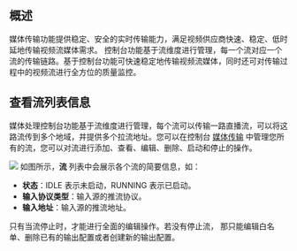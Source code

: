 ## 概述
媒体传输功能提供稳定、安全的实时传输能力，满足视频供应商快速、稳定、低时延地传输视频流媒体需求。 控制台功能基于流维度进行管理，每一个流对应一个流的传输链路。基于控制台功能可快速稳定地传输视频流媒体，同时还可对传输过程中的视频流进行全方位的质量监控。

## 查看流列表信息

媒体处理控制台功能基于流维度进行管理，每个流可以传输一路直播流，可以将这路流传到多个地域，并提供多个拉流地址。您可以在控制台 [媒体传输](https://console.cloud.tencent.com/mdc/flow) 中管理您所有的流，您可以对流进行添加、查看、编辑、删除、启动和停止的操作。

![](https://qcloudimg.tencent-cloud.cn/raw/f641551332fed4b83a6d62c7db644a5e.png)
如图所示，**流** 列表中会展示各个流的简要信息，如：
- **状态**：IDLE 表示未启动，RUNNING 表示已启动。
- **输入协议类型**：输入源的推流协议。
- **输入地址**：输入源的推流地址。

只有当流停止时，才能进行全面的编辑操作。若没有停止流， 那只能编辑白名单、删除已有的输出配置或者创建新的输出配置。